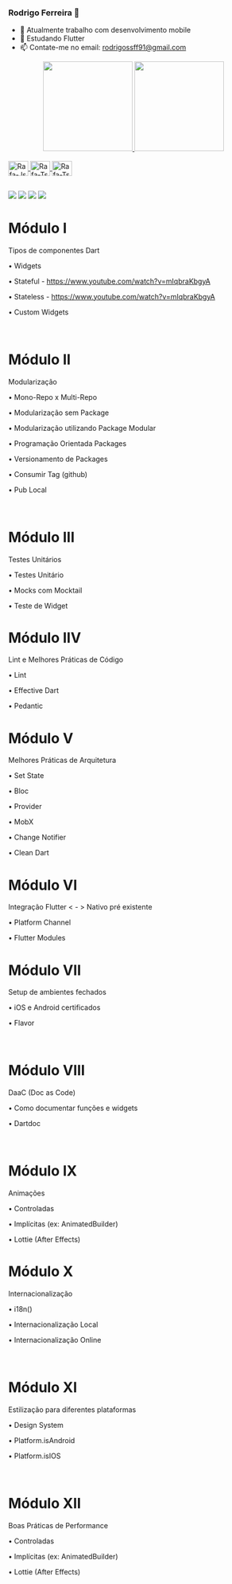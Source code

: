 ### Rodrigo Ferreira 👋


- 🔭 Atualmente trabalho com desenvolvimento mobile
- 🌱 Estudando Flutter
- 📫 Contate-me no email: rodrigossff91@gmail.com

<div align="center">
  <a href="https://github.com/Rodrigossff91">
  <img height="180em" src="https://github-readme-stats.vercel.app/api?username=Rodrigossff91&show_icons=true&theme=dark&include_all_commits=true&count_private=true"/>
  <img height="180em" src="https://github-readme-stats.vercel.app/api/top-langs/?username=Rodrigossff91&layout=compact&langs_count=7&theme=dark"/>
</div>
<div style="display: inline_block"><br>
  <img align="center" alt="Rafa-Js" height="30" width="40" src="https://cdn.jsdelivr.net/gh/devicons/devicon/icons/flutter/flutter-original.svg">
  <img align="center" alt="Rafa-Ts" height="30" width="40" src="https://cdn.jsdelivr.net/gh/devicons/devicon/icons/dart/dart-original.svg">
  <img align="center" alt="Rafa-Ts" height="30" width="40" src="https://cdn.jsdelivr.net/gh/devicons/devicon/icons/kotlin/kotlin-original.svg">
</div>
  
  ##
 
<div> 
  <a href="https://www.instagram.com/roodrigo_ferreiraa/" target="_blank"><img src="https://img.shields.io/badge/-Instagram-%23E4405F?style=for-the-badge&logo=instagram&logoColor=white" target="_blank"></a>
 <a href="url" target="_blank"><img src="https://img.shields.io/badge/Discord-7289DA?style=for-the-badge&logo=discord&logoColor=white" target="_blank"></a> 
  <a href = "mailto:rodrigossff91@gmail.com"><img src="https://img.shields.io/badge/-Gmail-%23333?style=for-the-badge&logo=gmail&logoColor=white" target="_blank"></a>
  <a href="https://www.linkedin.com/in/rodrigo-ferreira-ba2430163/" target="_blank"><img src="https://img.shields.io/badge/-LinkedIn-%230077B5?style=for-the-badge&logo=linkedin&logoColor=white" target="_blank"></a> 
<!--  
  ![Snake animation](https://github.com/rafaballerini/rafaballerini/blob/output/github-contribution-grid-snake.svg) -->
 
</div>
  
# Módulo I⁣

Tipos de componentes Dart⁣

• Widgets⁣

• Stateful⁣ - https://www.youtube.com/watch?v=mIqbraKbgyA

• Stateless⁣ - https://www.youtube.com/watch?v=mIqbraKbgyA

• Custom Widgets⁣

⁣

# Módulo II﻿⁣

Modularização⁣

• Mono-Repo x Multi-Repo⁣

• Modularização sem Package⁣

• Modularização utilizando Package Modular⁣

• Programação Orientada Packages⁣

• Versionamento de Packages⁣

• Consumir Tag (github)⁣

• Pub Local⁣

⁣

# Módulo II﻿⁣I

Testes Unitários⁣

• Testes Unitário⁣

• Mocks com Mocktail⁣

• Teste de Widget



# Módulo II﻿V

Lint e Melhores Práticas de Código

• Lint

• Effective Dart

• Pedantic



# Módulo V

Melhores Práticas de Arquitetura

• Set State

• Bloc

• Provider

• MobX

• Change Notifier

• Clean Dart



# Módulo VI⁣

Integração Flutter < - > Nativo pré existente

• Platform Channel

• Flutter Modules



# Módulo VI⁣I⁣

Setup de ambientes fechados⁣

• iOS e Android certificados⁣

• Flavor⁣

⁣

# Módulo VI⁣II

DaaC (Doc as Code)⁣

• Como documentar funções e widgets⁣

• Dartdoc⁣

⁣

# Módulo IX

Animações⁣

• Controladas⁣

• Implícitas (ex: AnimatedBuilder)⁣

• Lottie (After Effects)



# Módulo X⁣

Internacionalização⁣

• i18n()⁣

• Internacionalização Local⁣

• Internacionalização Online⁣

⁣

# Módulo XI

Estilização para diferentes plataformas ⁣

• Design System⁣

• Platform.isAndroid⁣

• Platform.isIOS⁣

⁣

# Módulo XII

Boas Práticas de Performance⁣

• Controladas⁣

• Implícitas (ex: AnimatedBuilder)⁣

• Lottie (After Effects)

  
